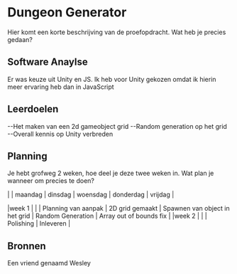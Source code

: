 # Dungeon Generator

Hier komt een korte beschrijving van de proefopdracht. Wat heb je precies gedaan? 

## Software Anaylse 
Er was keuze uit Unity en JS. Ik heb voor Unity gekozen omdat ik hierin meer ervaring heb dan in JavaScript

## Leerdoelen 
--Het maken van een 2d gameobject grid
--Random generation op het grid
--Overall kennis op Unity verbreden

## Planning 
Je hebt grofweg 2 weken, hoe deel je deze twee weken in. Wat plan je wanneer om precies te doen?

| | maandag | dinsdag | woensdag | donderdag | vrijdag |

|week 1 |
| | Planning van aanpak | 2D grid gemaakt | Spawnen van object in het grid | Random Generation | Array out of bounds fix |
|week 2 |
| | Polishing | Inleveren |

## Bronnen
Een vriend genaamd Wesley
